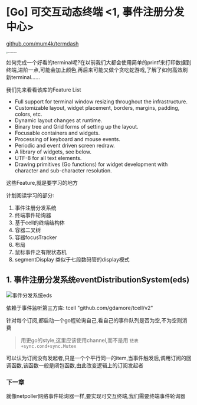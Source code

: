 # [Go] 可交互动态终端 <1, 事件注册分发中心>

[github.com/mum4k/termdash](https://github.com/mum4k/termdash)

<img src="https://github.com/mum4k/termdash/raw/master/doc/images/termdashdemo_0_9_0.gif" alt="termdashdemo" style="zoom: 25%;" />

如何完成一个好看的terminal呢?在以前我们大都会使用简单的printf来打印数据到终端,进阶一点,可能会加上颜色,再后来可能又做个贪吃蛇游戏,了解了如何高效刷新terminal......

我们先来看看该库的Feature List

- Full support for terminal window resizing throughout the infrastructure.
- Customizable layout, widget placement, borders, margins, padding, colors, etc.
- Dynamic layout changes at runtime.
- Binary tree and Grid forms of setting up the layout.
- Focusable containers and widgets.
- Processing of keyboard and mouse events.
- Periodic and event driven screen redraw.
- A library of widgets, see below.
- UTF-8 for all text elements.
- Drawing primitives (Go functions) for widget development with character and sub-character resolution.

这些Feature,就是要学习的地方



计划阅读学习的部分:

1. 事件注册分发系统
2. 终端事件轮询器
3. 基于cell的终端结构体
4. 容器二叉树
5. 容器focusTracker
6. 布局
7. 鼠标事件之有限状态机
8. segmentDisplay 类似于七段数码管的display模式



## 1. 事件注册分发系统eventDistributionSystem(eds)

![事件分发系统eds](C:\Users\salvare000\Desktop\翻译\事件分发系统eds.png)

依赖于事件监听第三方库: tcell "github.com/gdamore/tcell/v2"

针对每个订阅,都启动一个go程轮询自己,看自己的事件队列是否为空,不为空则消费

> 用更go的style,这里应该使用channel,而不是用 `链表+sync.cond+sync.Mutex`

可以认为订阅没有发起者,只是一个个平行同一的item,当事件触发后,调用订阅的回调函数,该函数一般是闭包函数,由此改变逻辑上的订阅发起者



### 下一章

就像netpoller网络事件轮询器一样,要实现可交互终端,我们需要终端事件轮询器